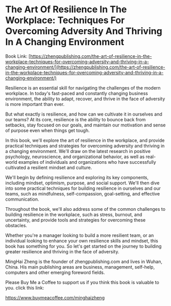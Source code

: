 # The Art Of Resilience In The Workplace: Techniques For Overcoming Adversity And Thriving In A Changing Environment

Book Link: [https://zhengpublishing.com/the-art-of-resilience-in-the-workplace-techniques-for-overcoming-adversity-and-thriving-in-a-changing-environment/](https://zhengpublishing.com/the-art-of-resilience-in-the-workplace-techniques-for-overcoming-adversity-and-thriving-in-a-changing-environment/)

Resilience is an essential skill for navigating the challenges of the modern workplace. In today's fast-paced and constantly changing business environment, the ability to adapt, recover, and thrive in the face of adversity is more important than ever.

But what exactly is resilience, and how can we cultivate it in ourselves and our teams? At its core, resilience is the ability to bounce back from setbacks, stay focused on our goals, and maintain our motivation and sense of purpose even when things get tough.

In this book, we'll explore the art of resilience in the workplace, and provide practical techniques and strategies for overcoming adversity and thriving in a changing environment. We'll draw on the latest research in positive psychology, neuroscience, and organizational behavior, as well as real-world examples of individuals and organizations who have successfully cultivated a resilient mindset and culture.

We'll begin by defining resilience and exploring its key components, including mindset, optimism, purpose, and social support. We'll then dive into some practical techniques for building resilience in ourselves and our teams, such as mindfulness, self-compassion, goal-setting, and effective communication.

Throughout the book, we'll also address some of the common challenges to building resilience in the workplace, such as stress, burnout, and uncertainty, and provide tools and strategies for overcoming these obstacles.

Whether you're a manager looking to build a more resilient team, or an individual looking to enhance your own resilience skills and mindset, this book has something for you. So let's get started on the journey to building greater resilience and thriving in the face of adversity.

MingHai Zheng is the founder of zhengpublishing.com and lives in Wuhan, China. His main publishing areas are business, management, self-help, computers and other emerging foreword fields.

Please Buy Me a Coffee to support us if you think this book is valuable to you. click this link:

https://www.buymeacoffee.com/minghaizheng
